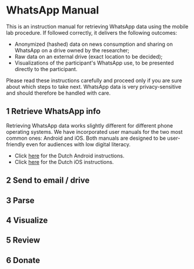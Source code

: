 # WhatsApp Manual
This is an instruction manual for retrieving WhatsApp data using the mobile lab procedure. If followed correctly, it delivers the following outcomes:
* Anonymized (hashed) data on news consumption and sharing on WhatsApp on a drive owned by the researcher;
* Raw data on an external drive (exact location to be decided);
* Visualizations of the participant's WhatsApp use, to be presented directly to the participant.

Please read these instructions carefully and proceed only if you are sure about which steps to take next. WhatsApp data is very privacy-sensitive and should therefore be handled with care.

## 1  Retrieve WhatsApp info
Retrieving WhatsApp data works slightly different for different phone operating systems. We have incorporated user manuals for the two most common ones: Android and iOS. Both manuals are designed to be user-friendly even for audiences with low digital literacy.

* Click [here](https://github.com/FeLoe/Lab2020/blob/WhatsApp_Manual/manual/WhatsApp/Android_NL.md) for the Dutch Android instructions.
* Click [here](https://github.com/FeLoe/Lab2020/blob/WhatsApp_Manual/manual/WhatsApp/iOS_NL.md) for the Dutch iOS instructions.

## 2  Send to email / drive
## 3 Parse
## 4 Visualize
## 5 Review
## 6 Donate


